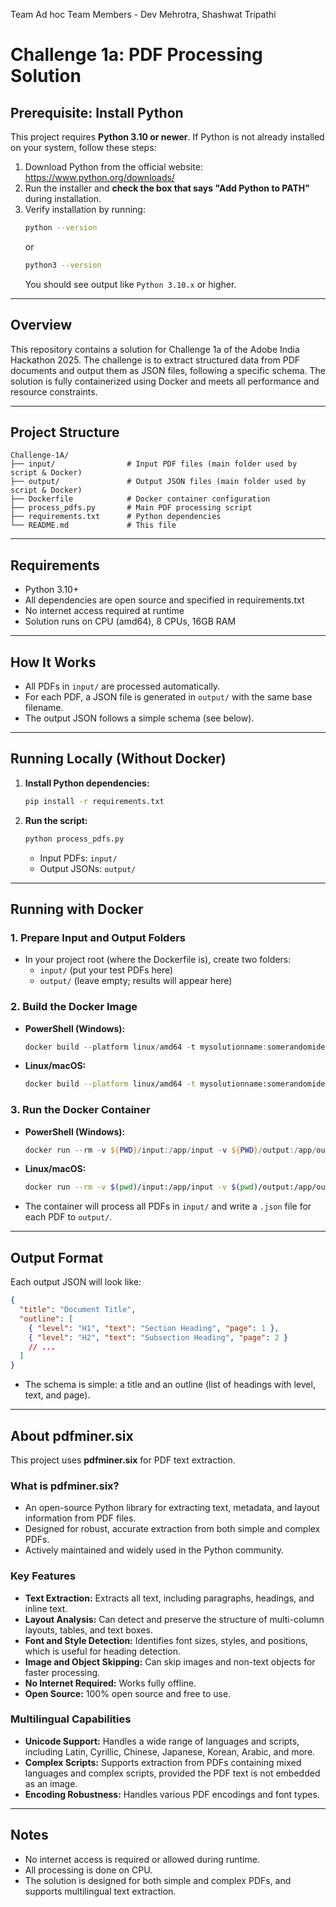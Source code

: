Team Ad hoc
Team Members - Dev Mehrotra, Shashwat Tripathi

# Challenge 1a: PDF Processing Solution

## Prerequisite: Install Python
This project requires **Python 3.10 or newer**. If Python is not already installed on your system, follow these steps:

1. Download Python from the official website: https://www.python.org/downloads/
2. Run the installer and **check the box that says "Add Python to PATH"** during installation.
3. Verify installation by running:
   ```sh
   python --version
   ```
   or
   ```sh
   python3 --version
   ```
   You should see output like `Python 3.10.x` or higher.

---

## Overview
This repository contains a solution for Challenge 1a of the Adobe India Hackathon 2025. The challenge is to extract structured data from PDF documents and output them as JSON files, following a specific schema. The solution is fully containerized using Docker and meets all performance and resource constraints.

---

## Project Structure
```
Challenge-1A/
├── input/                # Input PDF files (main folder used by script & Docker)
├── output/               # Output JSON files (main folder used by script & Docker)
├── Dockerfile            # Docker container configuration
├── process_pdfs.py       # Main PDF processing script
├── requirements.txt      # Python dependencies
└── README.md             # This file
```

---

## Requirements
- Python 3.10+
- All dependencies are open source and specified in requirements.txt
- No internet access required at runtime
- Solution runs on CPU (amd64), 8 CPUs, 16GB RAM

---

## How It Works
- All PDFs in `input/` are processed automatically.
- For each PDF, a JSON file is generated in `output/` with the same base filename.
- The output JSON follows a simple schema (see below).

---

## Running Locally (Without Docker)
1. **Install Python dependencies:**
   ```sh
   pip install -r requirements.txt
   ```
2. **Run the script:**
   ```sh
   python process_pdfs.py
   ```
   - Input PDFs: `input/`
   - Output JSONs: `output/`

---

## Running with Docker

### 1. Prepare Input and Output Folders
- In your project root (where the Dockerfile is), create two folders:
  - `input/` (put your test PDFs here)
  - `output/` (leave empty; results will appear here)

### 2. Build the Docker Image
- **PowerShell (Windows):**
  ```powershell
  docker build --platform linux/amd64 -t mysolutionname:somerandomidentifier .
  ```
- **Linux/macOS:**
  ```sh
  docker build --platform linux/amd64 -t mysolutionname:somerandomidentifier .
  ```

### 3. Run the Docker Container
- **PowerShell (Windows):**
  ```powershell
  docker run --rm -v ${PWD}/input:/app/input -v ${PWD}/output:/app/output --network none mysolutionname:somerandomidentifier
  ```
- **Linux/macOS:**
  ```sh
  docker run --rm -v $(pwd)/input:/app/input -v $(pwd)/output:/app/output --network none mysolutionname:somerandomidentifier
  ```

- The container will process all PDFs in `input/` and write a `.json` file for each PDF to `output/`.

---

## Output Format
Each output JSON will look like:
```json
{
  "title": "Document Title",
  "outline": [
    { "level": "H1", "text": "Section Heading", "page": 1 },
    { "level": "H2", "text": "Subsection Heading", "page": 2 }
    // ...
  ]
}
```
- The schema is simple: a title and an outline (list of headings with level, text, and page).

---

## About pdfminer.six

This project uses **pdfminer.six** for PDF text extraction.

### What is pdfminer.six?
- An open-source Python library for extracting text, metadata, and layout information from PDF files.
- Designed for robust, accurate extraction from both simple and complex PDFs.
- Actively maintained and widely used in the Python community.

### Key Features
- **Text Extraction:** Extracts all text, including paragraphs, headings, and inline text.
- **Layout Analysis:** Can detect and preserve the structure of multi-column layouts, tables, and text boxes.
- **Font and Style Detection:** Identifies font sizes, styles, and positions, which is useful for heading detection.
- **Image and Object Skipping:** Can skip images and non-text objects for faster processing.
- **No Internet Required:** Works fully offline.
- **Open Source:** 100% open source and free to use.

### Multilingual Capabilities
- **Unicode Support:** Handles a wide range of languages and scripts, including Latin, Cyrillic, Chinese, Japanese, Korean, Arabic, and more.
- **Complex Scripts:** Supports extraction from PDFs containing mixed languages and complex scripts, provided the PDF text is not embedded as an image.
- **Encoding Robustness:** Handles various PDF encodings and font types.



---

## Notes
- No internet access is required or allowed during runtime.
- All processing is done on CPU.
- The solution is designed for both simple and complex PDFs, and supports multilingual text extraction.
